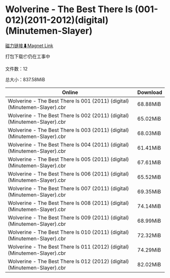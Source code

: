 # Wolverine - The Best There Is (001-012)(2011-2012)(digital)(Minutemen-Slayer)

[磁力链接⬇Magnet Link](magnet:?xt=urn:btih:3d389bf0418c2bc22b63ba2a5d28ee23b0e202ad&dn=Wolverine%20-%20The%20Best%20There%20Is%20%28001-012%29%282011-2012%29%28digital%29%28Minutemen-Slayer%29)

打包下载📦仍在工事中

文件数：12

总大小：837.58MiB

Online | Download
--- | ---
Wolverine - The Best There Is 001 (2011) (digital) (Minutemen-Slayer).cbr | 68.88MiB
Wolverine - The Best There Is 002 (2011) (digital) (Minutemen-Slayer).cbr | 65.02MiB
Wolverine - The Best There Is 003 (2011) (digital) (Minutemen-Slayer).cbr | 68.03MiB
Wolverine - The Best There Is 004 (2011) (digital) (Minutemen-Slayer).cbr | 61.41MiB
Wolverine - The Best There Is 005 (2011) (digital) (Minutemen-Slayer).cbr | 67.61MiB
Wolverine - The Best There Is 006 (2011) (digital) (Minutemen-Slayer).cbr | 65.52MiB
Wolverine - The Best There Is 007 (2011) (digital) (Minutemen-Slayer).cbr | 69.35MiB
Wolverine - The Best There Is 008 (2011) (digital) (Minutemen-Slayer).cbr | 74.14MiB
Wolverine - The Best There Is 009 (2011) (digital) (Minutemen-Slayer).cbr | 68.99MiB
Wolverine - The Best There Is 010 (2011) (digital) (Minutemen-Slayer).cbr | 72.32MiB
Wolverine - The Best There Is 011 (2012) (digital) (Minutemen-Slayer).cbr | 74.29MiB
Wolverine - The Best There Is 012 (2012) (digital) (Minutemen-Slayer).cbr | 82.02MiB